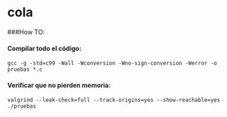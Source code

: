# cola

###How TO:

#### Compilar todo el código:
    
    gcc -g -std=c99 -Wall -Wconversion -Wno-sign-conversion -Werror -o pruebas *.c

#### Verificar que no pierden memoria:

    valgrind --leak-check=full --track-origins=yes --show-reachable=yes ./pruebas

